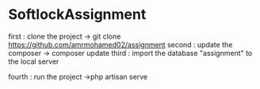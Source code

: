 # SoftlockAssignment

first : clone the project 
                -> git clone https://github.com/amrmohamed02/assignment
second : update the composer 
                -> composer update
third : import the database "assignment" to the local server 

fourth : run the project 
                ->php artisan serve
                